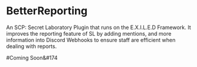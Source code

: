 # BetterReporting
An SCP: Secret Laboratory Plugin that runs on the E.X.I.L.E.D Framework. It improves the reporting feature of SL by adding mentions, and more information into Discord Webhooks to ensure staff are efficient when dealing with reports.


#Coming Soon&#174

